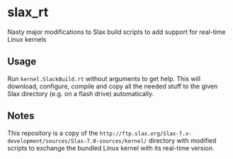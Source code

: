 slax_rt
=======

Nasty major modifications to Slax build scripts to add support for real-time Linux kernels

Usage
-----

Run `kernel.SlackBuild.rt` without arguments to get help. This will download, configure, compile and copy all the needed stuff to the given Slax directory (e.g. on a flash drive) automatically.

Notes
-----

This repository is a copy of the `http://ftp.slax.org/Slax-7.x-development/sources/Slax-7.0-sources/kernel/` directory with modified scripts to exchange the bundled Linux kernel with its real-time version.
